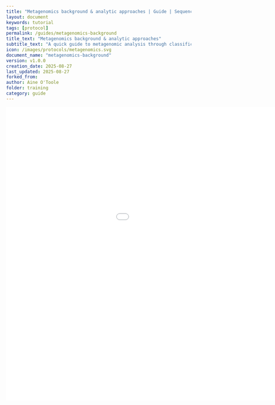 ```yaml
---
title: "Metagenomics background & analytic approaches | Guide | Sequencing"
layout: document
keywords: tutorial
tags: [protocol] 
permalink: /guides/metagenomics-background
title_text: "Metagenomics background & analytic approaches"
subtitle_text: "A quick guide to metagenomic analysis through classification methods"
icon: /images/protocols/metagenomics.svg
document_name: "metagenomics-background"
version: v1.0.0
creation_date: 2025-08-27
last_updated: 2025-08-27
forked_from: 
author: Aine O'Toole
folder: training
category: guide
---
```

<section>
<center>
<embed style="overflow:hidden" height=800 width=1200 src="{{ site.baseurl }}/images/tutorials/artic_metagenomics.pdf" 
 type="application/pdf">
 </center>
</section>